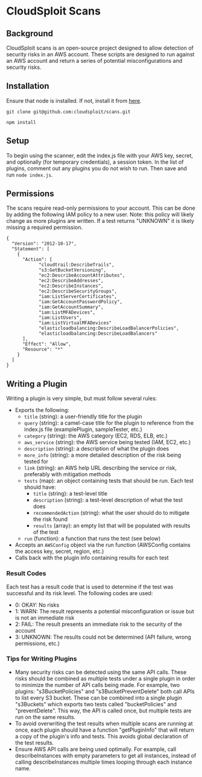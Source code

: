 CloudSploit Scans
=================

## Background
CloudSploit scans is an open-source project designed to allow detection of security risks in an AWS account. These scripts are designed to run against an AWS account and return a series of potential misconfigurations and security risks.

## Installation
Ensure that node is installed. If not, install it from [here](https://nodejs.org/download/).

```
git clone git@github.com:cloudsploit/scans.git
```

```
npm install
```

## Setup
To begin using the scanner, edit the index.js file with your AWS key, secret, and optionally (for temporary credentials), a session token. In the list of plugins, comment out any plugins you do not wish to run. Then save and run ```node index.js```.

## Permissions
The scans require read-only permissions to your account. This can be done by adding the following IAM policy to a new user. Note: this policy will likely change as more plugins are written. If a test returns "UNKNOWN" it is likely missing a required permission.

```
{
  "Version": "2012-10-17",
  "Statement": [
    {
      "Action": [
            "cloudtrail:DescribeTrails",
            "s3:GetBucketVersioning",
            "ec2:DescribeAccountAttributes",
            "ec2:DescribeAddresses",
            "ec2:DescribeInstances",
            "ec2:DescribeSecurityGroups",
            "iam:ListServerCertificates",
            "iam:GetAccountPasswordPolicy",
            "iam:GetAccountSummary",
            "iam:ListMFADevices",
            "iam:ListUsers",
            "iam:ListVirtualMFADevices"
            "elasticloadbalancing:DescribeLoadBalancerPolicies",
            "elasticloadbalancing:DescribeLoadBalancers"
      ],
      "Effect": "Allow",
      "Resource": "*"
    }
  ]
}
```

## Writing a Plugin
Writing a plugin is very simple, but must follow several rules:

* Exports the following:
  * ```title``` (string): a user-friendly title for the plugin
  * ```query``` (string): a camel-case title for the plugin to reference from the index.js file (examplePlugin, sampleTester, etc.)
  * ```category``` (string): the AWS category (EC2, RDS, ELB, etc.)
  * ```aws_service``` (string): the AWS service being tested (IAM, EC2, etc.)
  * ```description``` (string): a description of what the plugin does
  * ```more_info``` (string): a more detailed description of the risk being tested for
  * ```link``` (string): an AWS help URL describing the service or risk, preferably with mitigation methods
  * ```tests``` (map): an object containing tests that should be run. Each test should have:
    * ```title``` (string): a test-level title
    * ```description``` (string): a test-level description of what the test does
    * ```recommendedAction``` (string): what the user should do to mitigate the risk found
    * ```results``` (array): an empty list that will be populated with results of the test
  * ```run``` (function): a function that runs the test (see below)
* Accepts an ```AWSConfig``` object via the run function (AWSConfig contains the access key, secret, region, etc.)
* Calls back with the plugin info containing results for each test

### Result Codes
Each test has a result code that is used to determine if the test was successful and its risk level. The following codes are used:

* 0: OKAY: No risks
* 1: WARN: The result represents a potential misconfiguration or issue but is not an immediate risk
* 2: FAIL: The result presents an immediate risk to the security of the account
* 3: UNKNOWN: The results could not be determined (API failure, wrong permissions, etc.)

### Tips for Writing Plugins
* Many security risks can be detected using the same API calls. These risks should be combined as multiple tests under a single plugin in order to minimize the number of API calls being made. For example, two plugins: "s3BucketPolicies" and "s3BucketPreventDelete" both call APIs to list every S3 bucket. These can be combined into a single plugin "s3Buckets" which exports two tests called "bucketPolicies" and "preventDelete". This way, the API is called once, but multiple tests are run on the same results.
* To avoid overwriting the test results when multiple scans are running at once, each plugin should have a function "getPluginInfo" that will return a copy of the plugin's info and tests. This avoids global declaration of the test results.
* Ensure AWS API calls are being used optimally. For example, call describeInstances with empty parameters to get all instances, instead of calling describeInstances multiple times looping through each instance name.